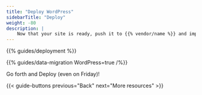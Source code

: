 ```yaml
---
title: "Deploy WordPress"
sidebarTitle: "Deploy"
weight: -80
description: |
    Now that your site is ready, push it to {{% vendor/name %}} and import your data.
---
```


{{% guides/deployment %}}

{{% guides/data-migration WordPress=true /%}}

Go forth and Deploy (even on Friday)!

{{< guide-buttons previous="Back" next="More resources" >}}